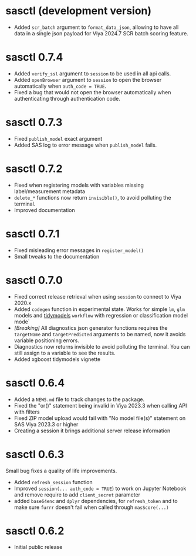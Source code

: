 # sasctl (development version)

* Added `scr_batch` argument to `format_data_json`, allowing to have all data in a single json payload for Viya 2024.7 SCR batch scoring feature.

# sasctl 0.7.4

* Added `verify_ssl` argument to `session` to be used in all api calls.
* Added `openBrowser` argument to `session` to open the browser automatically when `auth_code = TRUE`.
* Fixed a bug that would not open the browser automatically when authenticating through authentication code.

# sasctl 0.7.3

* Fixed `publish_model` exact argument
* Added SAS log to error message when `publish_model` fails.

# sasctl 0.7.2

* Fixed when registering models with variables missing label/measurement metadata
* `delete_*` functions now return `invisible()`, to avoid polluting the terminal.
* Improved documentation

# sasctl 0.7.1

* Fixed misleading error messages in `register_model()`
* Small tweaks to the documentation

# sasctl 0.7.0

* Fixed correct release retrieval when using `session` to connect to Viya 2020.x
* Added `codegen` function in experimental state. Works for simple `lm`, `glm` models and [tidymodels](https://www.tidymodels.org/) `workflow` with regression or classification model mode`
* *[Breaking]* All diagnostics json generator functions requires the `targetName` and `targetPredicted` arguments to be named, now it avoids variable positioning errors.
* Diagnostics now returns invisible to avoid polluting the terminal. You can still assign to a variable to see the results.
* Added xgboost tidymodels vignette

# sasctl 0.6.4

* Added a `NEWS.md` file to track changes to the package.
* Fixed the "or()" statement being invalid in Viya 2023.3 when calling API with filters
* Fixed ZIP model upload would fail with "No model file(s)" statement on SAS Viya 2023.3 or higher
* Creating a session it brings additional server release information

# sasctl 0.6.3

Small bug fixes a quality of life improvements. 

* Added `refresh_session` function 
* Improved `session(... auth_code = TRUE`) to work on Jupyter Notebook and remove require to add `client_secret` parameter
* added `base64enc` and `dplyr` dependencies, for `refresh_token` and to make sure `furrr` doesn't fail when called through `masScore(...)`

# sasctl 0.6.2

* Initial public release
